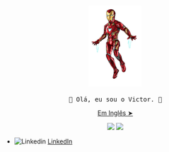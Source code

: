 <!-- HEADER -->
<p align="center">
  <img src="./github/iromaan.gif" width="120px">
   <br><br>
  <samp>
    👋 Olá, eu sou o Victor. 👋
  </samp>
  <p align="center"><a href="./README.md">Em Inglês ➤</a></p>
  
</p>
<p align="center">
  <img width="400px" src="https://github-readme-stats.vercel.app/api/top-langs/?username=vbeccare&hide=html,css&layout=compact&theme=vision-friendly-dark" />
  <img width="400px" src="https://github-readme-stats.vercel.app/api?username=vbeccare&show_icons=true,css&layout=compact&theme=vision-friendly-dark"/>
</p>


<p align="center">
<ul>
 <li>
    <img src="https://user-images.githubusercontent.com/3603793/87078013-6b09a380-c1fa-11ea-9ca0-6789b1cafb1c.png" width="12" alt="Linkedin"> 
    <a href="https://www.linkedin.com/in/vbeccare" target="_blank" title="LinkedIn">LinkedIn</a>
  </li>
</ul>
</p>
